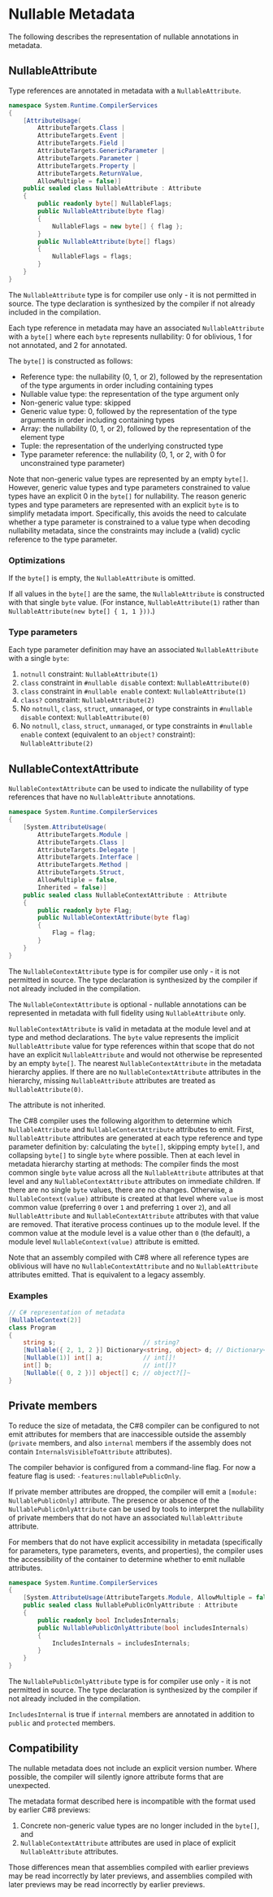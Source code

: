 Nullable Metadata
=========
The following describes the representation of nullable annotations in metadata.

## NullableAttribute
Type references are annotated in metadata with a `NullableAttribute`.

```C#
namespace System.Runtime.CompilerServices
{
    [AttributeUsage(
        AttributeTargets.Class |
        AttributeTargets.Event |
        AttributeTargets.Field |
        AttributeTargets.GenericParameter |
        AttributeTargets.Parameter |
        AttributeTargets.Property |
        AttributeTargets.ReturnValue,
        AllowMultiple = false)]
    public sealed class NullableAttribute : Attribute
    {
        public readonly byte[] NullableFlags;
        public NullableAttribute(byte flag)
        {
            NullableFlags = new byte[] { flag };
        }
        public NullableAttribute(byte[] flags)
        {
            NullableFlags = flags;
        }
    }
}
```

The `NullableAttribute` type is for compiler use only - it is not permitted in source.
The type declaration is synthesized by the compiler if not already included in the compilation.

Each type reference in metadata may have an associated `NullableAttribute` with a `byte[]` where each `byte`
represents nullability: 0 for oblivious, 1 for not annotated, and 2 for annotated.

The `byte[]` is constructed as follows:
- Reference type: the nullability (0, 1, or 2), followed by the representation of the type arguments in order including containing types
- Nullable value type: the representation of the type argument only
- Non-generic value type: skipped
- Generic value type: 0, followed by the representation of the type arguments in order including containing types
- Array: the nullability (0, 1, or 2), followed by the representation of the element type
- Tuple: the representation of the underlying constructed type
- Type parameter reference: the nullability (0, 1, or 2, with 0 for unconstrained type parameter)

Note that non-generic value types are represented by an empty `byte[]`.
However, generic value types and type parameters constrained to value types have an explicit 0 in the `byte[]` for nullability.
The reason generic types and type parameters are represented with an explicit `byte` is to simplify metadata import.
Specifically, this avoids the need to calculate whether a type parameter is constrained to a value type when
decoding nullability metadata, since the constraints may include a (valid) cyclic reference to the type parameter.

### Optimizations

If the `byte[]` is empty, the `NullableAttribute` is omitted.

If all values in the `byte[]` are the same, the `NullableAttribute` is constructed with that single `byte` value. (For instance, `NullableAttribute(1)` rather than `NullableAttribute(new byte[] { 1, 1 }))`.)

### Type parameters
Each type parameter definition may have an associated `NullableAttribute` with a single `byte`:

1. `notnull` constraint: `NullableAttribute(1)`
2. `class` constraint in `#nullable disable` context: `NullableAttribute(0)`
3. `class` constraint in `#nullable enable` context: `NullableAttribute(1)`
4. `class?` constraint: `NullableAttribute(2)`
5. No `notnull`, `class`, `struct`, `unmanaged`, or type constraints in `#nullable disable` context: `NullableAttribute(0)`
6. No `notnull`, `class`, `struct`, `unmanaged`, or type constraints in `#nullable enable` context
(equivalent to an `object?` constraint): `NullableAttribute(2)`

## NullableContextAttribute
`NullableContextAttribute` can be used to indicate the nullability of type references that have no `NullableAttribute` annotations.

```C#
namespace System.Runtime.CompilerServices
{
    [System.AttributeUsage(
        AttributeTargets.Module |
        AttributeTargets.Class |
        AttributeTargets.Delegate |
        AttributeTargets.Interface |
        AttributeTargets.Method |
        AttributeTargets.Struct,
        AllowMultiple = false,
        Inherited = false)]
    public sealed class NullableContextAttribute : Attribute
    {
        public readonly byte Flag;
        public NullableContextAttribute(byte flag)
        {
            Flag = flag;
        }
    }
}
```

The `NullableContextAttribute` type is for compiler use only - it is not permitted in source.
The type declaration is synthesized by the compiler if not already included in the compilation.

The `NullableContextAttribute` is optional - nullable annotations can be represented in metadata with full fidelity using `NullableAttribute` only.

`NullableContextAttribute` is valid in metadata at the module level and at type and method declarations.
The `byte` value represents the implicit `NullableAttribute` value for type references within that scope
that do not have an explicit `NullableAttribute` and would not otherwise be represented by an empty `byte[]`.
The nearest `NullableContextAttribute` in the metadata hierarchy applies.
If there are no `NullableContextAttribute` attributes in the hierarchy,
missing `NullableAttribute` attributes are treated as `NullableAttribute(0)`.

The attribute is not inherited.

The C#8 compiler uses the following algorithm to determine which `NullableAttribute` and
`NullableContextAttribute` attributes to emit.
First, `NullableAttribute` attributes are generated at each type reference and type parameter definition by:
calculating the `byte[]`, skipping empty `byte[]`, and collapsing `byte[]` to single `byte` where possible.
Then at each level in metadata hierarchy starting at methods:
The compiler finds the most common single `byte` value across all the `NullableAttribute` attributes at that level
and any `NullableContextAttribute` attributes on immediate children.
If there are no single `byte` values, there are no changes.
Otherwise, a `NullableContext(value)` attribute is created at that level where `value` is most common
value (preferring `0` over `1` and preferring `1` over `2`), and all `NullableAttribute` and `NullableContextAttribute` attributes with that value are removed.
That iterative process continues up to the module level.
If the common value at the module level is a value other than `0` (the default), a module level `NullableContext(value)` attribute is emitted.

Note that an assembly compiled with C#8 where all reference types are oblivious will have no
`NullableContextAttribute` and no `NullableAttribute` attributes emitted.
That is equivalent to a legacy assembly.

### Examples
```C#
// C# representation of metadata
[NullableContext(2)]
class Program
{
    string s;                        // string?
    [Nullable({ 2, 1, 2 }] Dictionary<string, object> d; // Dictionary<string!, object?>?
    [Nullable(1)] int[] a;           // int[]!
    int[] b;                         // int[]?
    [Nullable({ 0, 2 })] object[] c; // object?[]~
}
```

## Private members

To reduce the size of metadata, the C#8 compiler can be configured to not emit attributes
for members that are inaccessible outside the assembly (`private` members, and also `internal` members
if the assembly does not contain `InternalsVisibleToAttribute` attributes).

The compiler behavior is configured from a command-line flag.
For now a feature flag is used: `-features:nullablePublicOnly`.

If private member attributes are dropped, the compiler will emit a `[module: NullablePublicOnly]` attribute.
The presence or absence of the `NullablePublicOnlyAttribute` can be used by tools to interpret
the nullability of private members that do not have an associated `NullableAttribute` attribute.

For members that do not have explicit accessibility in metadata
(specifically for parameters, type parameters, events, and properties),
the compiler uses the accessibility of the container to determine whether to emit nullable attributes. 

```C#
namespace System.Runtime.CompilerServices
{
    [System.AttributeUsage(AttributeTargets.Module, AllowMultiple = false)]
    public sealed class NullablePublicOnlyAttribute : Attribute
    {
        public readonly bool IncludesInternals;
        public NullablePublicOnlyAttribute(bool includesInternals)
        {
            IncludesInternals = includesInternals;
        }
    }
}
```

The `NullablePublicOnlyAttribute` type is for compiler use only - it is not permitted in source.
The type declaration is synthesized by the compiler if not already included in the compilation.

`IncludesInternal` is true if `internal` members are annotated in addition to `public` and `protected` members.

## Compatibility

The nullable metadata does not include an explicit version number.
Where possible, the compiler will silently ignore attribute forms that are unexpected.

The metadata format described here is incompatible with the format used by earlier C#8 previews:
1. Concrete non-generic value types are no longer included in the `byte[]`, and
2. `NullableContextAttribute` attributes are used in place of explicit `NullableAttribute` attributes.

Those differences mean that assemblies compiled with earlier previews may be read incorrectly by later previews,
and assemblies compiled with later previews may be read incorrectly by earlier previews.
